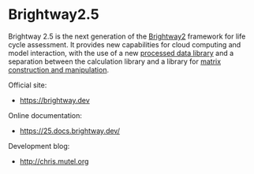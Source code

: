 Brightway2.5
============

Brightway 2.5 is the next generation of the [Brightway2](https://brightway.dev/) framework for life cycle assessment. It provides new capabilities for cloud computing and model interaction, with the use of a new [processed data library](https://github.com/brightway-lca/bw_processing) and a separation between the calculation library and a library for [matrix construction and manipulation](https://github.com/brightway-lca/matrix_utils).

Official site:

* https://brightway.dev

Online documentation:

* https://25.docs.brightway.dev/

Development blog:

* http://chris.mutel.org
